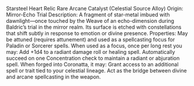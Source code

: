 Starsteel Heart Relic
Rare Arcane Catalyst (Celestial Source Alloy)
 Origin: Mirror-Echo Trial
Description:
 A fragment of star-metal imbued with dawnlight—once touched by the Weave of an echo-dimension during Baldric’s trial in the mirror realm. Its surface is etched with constellations that shift subtly in response to emotion or divine presence.
Properties:
May be attuned (requires attunement) and used as a spellcasting focus for Paladin or Sorcerer spells.
When used as a focus, once per long rest you may:
Add +1d4 to a radiant damage roll or healing spell.
Automatically succeed on one Concentration check to maintain a radiant or abjuration spell.
When forged into Coronatta, it may:
Grant access to an additional spell or trait tied to your celestial lineage.
Act as the bridge between divine and arcane spellcasting in the weapon.
